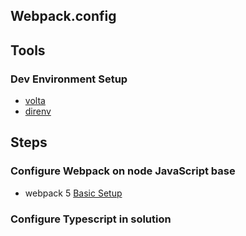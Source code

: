 ## Webpack.config

## Tools

### Dev Environment Setup

- [volta](https://docs.volta.sh/guide/understanding)
- [direnv](https://direnv.net/)

## Steps

### Configure Webpack on node JavaScript base

- webpack 5 [Basic Setup](https://webpack.js.org/guides/getting-started/#basic-setup)

### Configure Typescript in solution
